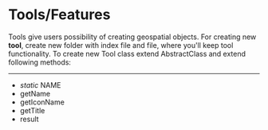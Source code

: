 # Tools/Features

Tools give users possibility of creating geospatial objects. For creating new **tool**, create new folder with index file and file,
where you'll keep tool functionality. To create new Tool class extend AbstractClass and extend following methods:

---

- _static_ NAME
- getName
- getIconName
- getTitle
- result
